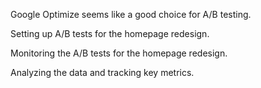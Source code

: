 Google Optimize seems like a good choice for A/B testing.

Setting up A/B tests for the homepage redesign.

Monitoring the A/B tests for the homepage redesign.

Analyzing the data and tracking key metrics.